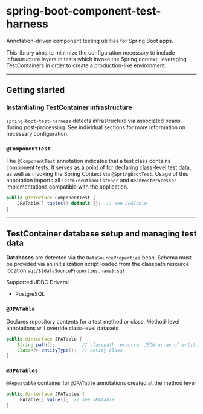 # spring-boot-component-test-harness

Annotation-driven component testing utilities for Spring Boot apps. 

This library aims to minimize the configuration necessary to include infrastructure layers in tests which invoke the Spring context, leveraging TestContainers in order to create a production-like environment.

---
## Getting started

### Instantiating TestContainer infrastructure
`spring-boot-test-harness` detects infrastructure via associated beans during post-processing. See individual sections for more information on necessary configuration.

### `@ComponentTest`
The `@ComponentTest` annotation indicates that a test class contains component tests. It serves as a point of for declaring class-level test data, as well as invoking the Spring Context via `@SpringBootTest`. Usage of this annotation imports all `TestExecutionListener` and `BeanPostProcessor` implementations compatible with the application.
```java
public @interface ComponentTest {
    JPATable[] tables() default {};  // see JPATable
}
```
---
## TestContainer database setup and managing test data

**Databases** are detected via the `DataSourceProperties` bean. Schema must be provided via an initialization script loaded from the classpath resource location `sql/${dataSourceProperties.name}.sql` 

Supported JDBC Drivers:
- PostgreSQL

### `@JPATable`
Declares repository contents for a test method or class. Method-level annotations will override class-level datasets
```java
public @interface JPATable {
    String path();          // classpath resource, JSON array of entities  
    Class<?> entityType();  // entity class
}
```
### `@JPATables`
`@Repeatable` container for `@JPATable` annotations created at the method level
```java
public @interface JPATables {
    JPATable[] value();  // see JPATable
}
```